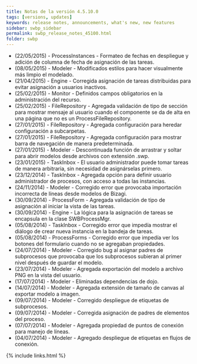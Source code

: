 ```yaml
---
title: Notas de la versión 4.5.10.0
tags: [versions, updates]
keywords: release notes, announcements, what's new, new features
sidebar: swbp_sidebar
permalink: swbp_release_notes_45100.html
folder: swbp
---
```


- (22/05/2015) - ProcessInstances - Formateo de fechas en despliegue y adición de columna de fecha de asignación de las tareas.
- (08/05/2015) - Modeler - Modificados estilos para hacer visualmente más limpio el modelado.
- (21/04/2015) - <i class="fa fa-bug"></i> Engine - Corregida asignación de tareas distribuidas para evitar asignación a usuarios inactivos.
- (25/02/2015) - Monitor - Definidos campos obligatorios en la administración del recurso.
- (25/02/2015) - <i class="fa fa-bug"></i> FileRepository - Agregada validación de tipo de sección para mostrar mensaje al usuario cuando el componente se da de alta en una página que no es un ProcessFileRepository.
- (27/01/2015) - FileRepository - Agregada configuración para heredar configuración a subcarpetas.
- (27/01/2015) - FileRepository - Agregada configuración para mostrar barra de navegación de manera predeterminada.
- (27/01/2015) - Modeler - Descontinuada función de arrastrar y soltar para abrir modelos desde archivos con extensión .swp.
- (23/01/2015) - TaskInbox - El usuario administrador puede tomar tareas de manera arbitraria, sin necesidad de asignárselas primero.
- (23/12/2014) - TaskInbox - Agregada opción para definir usuario administrador de procesos, con acceso a todas las instancias.
- (24/11/2014) - <i class="fa fa-bug"></i> Modeler - Corregido error que provocaba importación incorrecta de líneas desde modelos de Bizagi.
- (30/09/2014) - ProcessForm - Agregada validación de tipo de asignación al iniciar la vista de las tareas.
- (30/09/2014) - Engine - La lógica para la asignación de tareas se encapsula en la clase SWBProcessMgr.
- (05/08/2014) - <i class="fa fa-bug"></i> TaskInbox - Corregido error que impedía mostrar el diálogo de crear nueva instancia en la bandeja de tareas.
- (05/08/2014) - <i class="fa fa-bug"></i> ProcessForms - Corregido error que impedía ver los botones del formulario cuando no se agregaban propiedades.
- (24/07/2014) - <i class="fa fa-bug"></i> Modeler - Corregido bug al asignar padres de subprocesos que provocaba que los subprocesos subieran al primer nivel después de guardar el modelo.
- (23/07/2014) - Modeler - Agregada exportación del modelo a archivo PNG en la vista del usuario.
- (17/07/2014) - Modeler - Eliminadas dependencias de dojo.
- (14/07/2014) - Modeler - Agregada extensión de tamaño de canvas al exportar modelo a imagen.
- (09/07/2014) - <i class="fa fa-bug"></i> Modeler - Corregido despliegue de etiquetas de subprocesos.
- (09/07/2014) - <i class="fa fa-bug"></i> Modeler - Corregida asignación de padres de elementos del proceso.
- (07/07/2014) - Modeler - Agregada propiedad de puntos de conexión para manejo de líneas.
- (04/07/2014) - Modeler - Agregado despliegue de etiquetas en flujos de conexión.

{% include links.html %}
